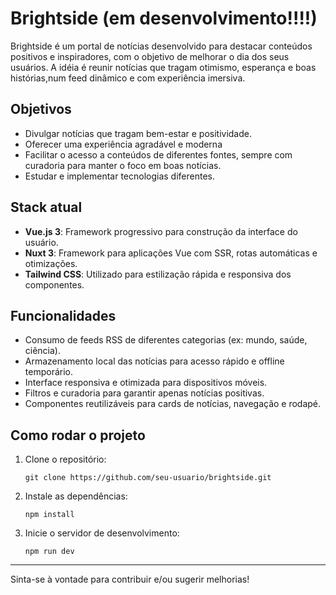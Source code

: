# Brightside (em desenvolvimento!!!!)

Brightside é um portal de notícias desenvolvido para destacar conteúdos positivos e inspiradores, com o objetivo de melhorar o dia dos seus usuários. A idéia é reunir notícias que tragam otimismo, esperança e boas histórias,num feed dinâmico e com experiência imersiva. 

## Objetivos

- Divulgar notícias que tragam bem-estar e positividade.
- Oferecer uma experiência agradável e moderna
- Facilitar o acesso a conteúdos de diferentes fontes, sempre com curadoria para manter o foco em boas notícias.
- Estudar e implementar tecnologias diferentes.

## Stack atual

- **Vue.js 3**: Framework progressivo para construção da interface do usuário.
- **Nuxt 3**: Framework para aplicações Vue com SSR, rotas automáticas e otimizações.
- **Tailwind CSS**: Utilizado para estilização rápida e responsiva dos componentes.

## Funcionalidades

- Consumo de feeds RSS de diferentes categorias (ex: mundo, saúde, ciência).
- Armazenamento local das notícias para acesso rápido e offline temporário.
- Interface responsiva e otimizada para dispositivos móveis.
- Filtros e curadoria para garantir apenas notícias positivas.
- Componentes reutilizáveis para cards de notícias, navegação e rodapé.

## Como rodar o projeto

1. Clone o repositório:
   ```
   git clone https://github.com/seu-usuario/brightside.git
   ```
2. Instale as dependências:
   ```
   npm install
   ```
3. Inicie o servidor de desenvolvimento:
   ```
   npm run dev
   ```

---

Sinta-se à vontade para contribuir e/ou sugerir melhorias!